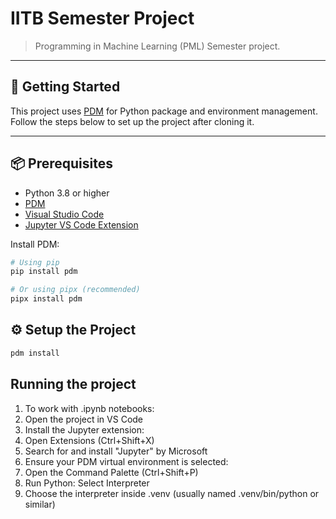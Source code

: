 # IITB Semester Project

> Programming in Machine Learning (PML) Semester project.

---

## 🚀 Getting Started

This project uses [PDM](https://pdm.fming.dev) for Python package and environment management. Follow the steps below to set up the project after cloning it.

---

## 📦 Prerequisites

- Python 3.8 or higher
- [PDM](https://pdm.fming.dev/latest/#installation)
- [Visual Studio Code](https://code.visualstudio.com/)
- [Jupyter VS Code Extension](https://marketplace.visualstudio.com/items?itemName=ms-toolsai.jupyter)

Install PDM:

```bash
# Using pip
pip install pdm

# Or using pipx (recommended)
pipx install pdm

```


## ⚙️ Setup the Project

```bash
pdm install
```

## Running the project

1) To work with .ipynb notebooks:
2) Open the project in VS Code
3) Install the Jupyter extension:
4) Open Extensions (Ctrl+Shift+X)
5) Search for and install "Jupyter" by Microsoft
6) Ensure your PDM virtual environment is selected:
7) Open the Command Palette (Ctrl+Shift+P)
8) Run Python: Select Interpreter
9) Choose the interpreter inside .venv (usually named .venv/bin/python or similar)

